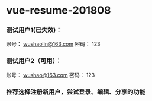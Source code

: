 # vue-resume-201808
### 测试用户1(已失效)：
账号： wushaolin@163.com
密码： 123
### 测试用户2（可用）：
账号： wushao@163.com
密码： 123
### 推荐选择注册新用户，尝试登录、编辑、分享的功能
